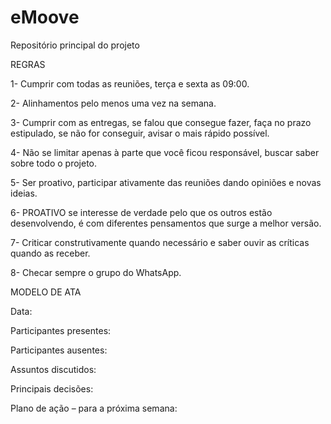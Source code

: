 # eMoove
Repositório principal do projeto

REGRAS

1-	Cumprir com todas as reuniões, terça e sexta as 09:00.

2-	Alinhamentos pelo menos uma vez na semana.

3-	Cumprir com as entregas, se falou que consegue fazer, faça no prazo estipulado, se não for conseguir, avisar o mais rápido possível.

4-	Não se limitar apenas à parte que você ficou responsável, buscar saber sobre todo o projeto.

5-	Ser proativo, participar ativamente das reuniões dando opiniões e novas ideias.

6-	PROATIVO se interesse de verdade pelo que os outros estão desenvolvendo, é com diferentes pensamentos que surge a melhor versão.

7-	Criticar construtivamente quando necessário e saber ouvir as críticas quando as receber.

8-	Checar sempre o grupo do WhatsApp. 


MODELO DE ATA

Data: 

Participantes presentes:

Participantes ausentes:

Assuntos discutidos:

Principais decisões:

Plano de ação – para a próxima semana:

